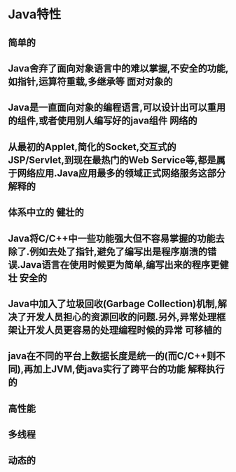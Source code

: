 Java特性
==============
简单的
-----------
Java舍弃了面向对象语言中的难以掌握,不安全的功能,如指针,运算符重载,多继承等
面对对象的
---------
Java是一直面向对象的编程语言,可以设计出可以重用的组件,或者使用别人编写好的java组件
网络的
-------
从最初的Applet,简化的Socket,交互式的JSP/Servlet,到现在最热门的Web Service等,都是属于网络应用.Java应用最多的领域正式网络服务这部分
解释的
----------
体系中立的
健壮的
----------
 Java将C/C++中一些功能强大但不容易掌握的功能去除了.例如去处了指针,避免了编写出是程序崩溃的错误.Java语言在使用时候更为简单,编写出来的程序更健壮
安全的
------------
Java中加入了垃圾回收(Garbage Collection)机制,解决了开发人员担心的资源回收的问题.另外,异常处理框架让开发人员更容易的处理编程时候的异常
可移植的
------
 java在不同的平台上数据长度是统一的(而C/C++则不同),再加上JVM,使java实行了跨平台的功能
解释执行的
-----
高性能
-----
多线程
----
动态的
-------